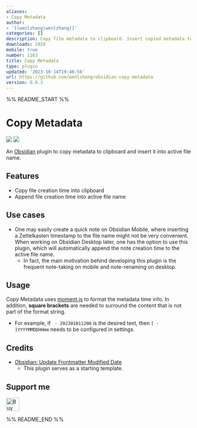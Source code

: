 ```yaml
---
aliases:
- Copy Metadata
author:
- '[[wenlzhang|wenlzhang]]'
categories: []
description: Copy file metadata to clipboard. Insert copied metadata to file name.
downloads: 2919
mobile: true
number: 1163
title: Copy Metadata
type: plugin
updated: '2023-10-14T19:46:58'
url: https://github.com/wenlzhang/obsidian-copy-metadata
version: 0.0.3
---
```


%% README_START %%

# Copy Metadata

![](https://img.shields.io/github/v/release/wenlzhang/obsidian-copy-metadata?style=flat-square) ![](https://img.shields.io/github/downloads/wenlzhang/obsidian-copy-metadata/total)

An [Obsidian](https://obsidian.md/) plugin to copy metadata to clipboard and insert it into active file name.

## Features

- Copy file creation time into clipboard
- Append file creation time into active file name

## Use cases

- One may easily create a quick note on Obsidian Mobile, where inserting a Zettelkasten timestamp to the file name might not be very convenient. When working on Obsidian Desktop later, one has the option to use this plugin, which will automatically append the note creation time to the active file name.
    - In fact, the main motivation behind developing this plugin is the frequent note-taking on mobile and note-renaming on desktop.

## Usage

Copy Metadata uses [moment.js](https://momentjs.com/docs/#/displaying/format/) to format the metadata time info. In addition, **square brackets** are needed to surround the content that is not part of the format string.

- For example, if ` - 202301011200` is the desired text, then `[ - ]YYYYMMDDHHmm` needs to be configured in settings.

## Credits

- [Obsidian: Update Frontmatter Modified Date](https://github.com/alangrainger/obsidian-frontmatter-modified-date)
    - This plugin serves as a starting template.

## Support me

<a href='https://ko-fi.com/C0C66C1TB' target='_blank'><img height='36' style='border:0px;height:36px;' src='https://storage.ko-fi.com/cdn/kofi1.png?v=3' border='0' alt='Buy Me a Coffee at ko-fi.com' /></a>


%% README_END %%
